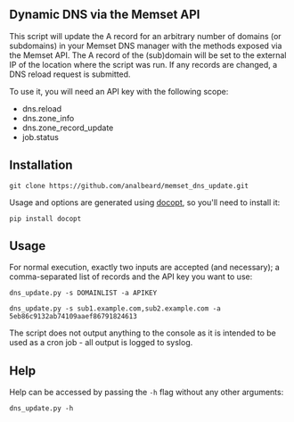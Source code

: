 ## Dynamic DNS via the Memset API

This script will update the A record for an arbitrary number of domains (or subdomains) in your Memset DNS manager with the methods exposed via the Memset API. The A record of the (sub)domain will be set to the external IP of the location where the script was run. If any records are changed, a DNS reload request is submitted.

To use it, you will need an API key with the following scope:

* dns.reload
* dns.zone_info
* dns.zone_record_update
* job.status

## Installation

```
git clone https://github.com/analbeard/memset_dns_update.git
```

Usage and options are generated using [docopt](http://docopt.org/), so you'll need to install it:

```
pip install docopt
```

## Usage

For normal execution, exactly two inputs are accepted (and necessary); a comma-separated list of records and the API key you want to use:

```
dns_update.py -s DOMAINLIST -a APIKEY

dns_update.py -s sub1.example.com,sub2.example.com -a 5eb86c9132ab74109aaef86791824613
```

The script does not output anything to the console as it is intended to be used as a cron job - all output is logged to syslog.

## Help

Help can be accessed by passing the `-h` flag without any other arguments:

```
dns_update.py -h
```
